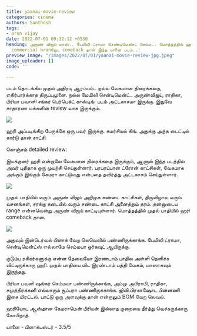 ```yaml
---
title: yaanai-movie-review
categories: cinema
authors: Santhosh
tags:
- arun vijay
date: 2022-07-01 09:32:12 +0530
heading: அருண் விஜய் மாஸ்.. பேமிலி ட்ராமா செண்டிமெண்ட் செம்ம.. மொத்தத்தில் ஹரி அந்த
  commercial brandஓட comeback தான் இந்த யானை படம்..!
preview_image: "/images/2022/07/01/yaanai-movie-review-jpg.jpeg"
image_uploader: []
code: ''

---
```

படம் தொடங்கிய முதல் அதிரடி ஆரம்பம்.. நல்ல வேகமான திரைக்கதை, எதிர்பார்க்காத திருப்புமுனை. நல்ல மேமிலி சென்டிமென்ட்.. அருண்விஜய், ராதிகா, பிரியா பவானி சங்கர் பெர்பெக்ட் காஸ்டிங். படம் அட்டகாசமா இருக்கு. இதுவே சாதாரண மக்களின் review வாக இருக்கும்.

![](/images/2022/07/01/yaanai-review-jpg.jpeg)

ஹரி அப்படிங்கிற பேருக்கே ஒரு பவர் இருக்கு. கமர்சியல் கிங். அதுக்கு அந்த டைட்டில் கார்டு தான் சாட்சி.

கொஞ்சம் detailed review:

இயக்குனர் ஹரி என்றாலே வேகமான திரைக்கதை இருக்கும், ஆனால் இந்த படத்தில் அவர் புதிதாக ஒரு முயற்சி செய்துள்ளார். பரபரப்பான ட்ரோன் காட்சிகள், வேகமாக அங்கும் இங்கும் கேமரா காட்டுவது என்பதை தவிர்த்து அட்டகாசம் செய்துள்ளார்.

![](/images/2022/07/01/yaanai-review-2-jpg.jpeg)

முதல் பாதியில் வரும் அருண் விஜய் அறிமுக சண்டை காட்சிகள், திருவிழால வரும் வசனங்கள், சரக்கு கடையில் வரும் சண்டை காட்சி அனைத்தும் தரம். தன்னுடைய range என்னவென்று அருண் விஜய் காட்டியுள்ளார். மொத்தத்தில் முதல் பாதியில் ஹரி comeback தான்.

![](/images/2022/07/01/yaanai-review-1-jpg.jpeg)

அதுவும் இன்டெர்வல் பிளாக் வேற லெவெலில் பண்ணிருக்காங்க. பேமிலி ட்ராமா, சென்டிமென்ட்ஸ் எல்லாமே செம்மயா ஒர்கவுட் ஆயிருக்கு.

குடும்ப ரசிகர்களுக்கு என்ன தேவையோ இரண்டாம் பாதில அள்ளி தெளிச்சு விட்டிருக்காரு ஹரி. முதல் பாதியை விட இரண்டாம் பத்தி வேகம், மாஸாகவும் இருந்தது.

பிரியா பவனி ஷங்கர் செம்மயா பண்ணிருக்காங்க, அம்மு அபிராமி, ராதிகா, சமுத்திரக்கனி எல்லாரும் சூப்பரா பண்ணிருக்காங்க. ஜிவி.பிரகாஷோட பின்னணி இசை மிரட்டல். பாட்டு ஒரு அளவுக்கு தான் என்றாலும் BGM வேற லெவல்.

ஹரியோட ஆஸ்தான கேமராமென் பிரியன் இல்லாத குறையை தீர்த்து வெச்சுருக்காரு  கோபிநாத்.

யானை - பிளாக்பஸ்டர் - 3.5/5
